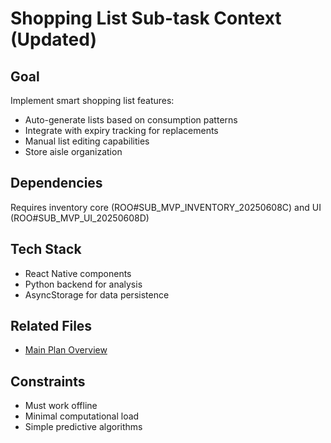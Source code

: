 # Shopping List Sub-task Context (Updated)

## Goal
Implement smart shopping list features:
- Auto-generate lists based on consumption patterns
- Integrate with expiry tracking for replacements
- Manual list editing capabilities
- Store aisle organization

## Dependencies
Requires inventory core (ROO#SUB_MVP_INVENTORY_20250608C) and UI (ROO#SUB_MVP_UI_20250608D)

## Tech Stack
- React Native components
- Python backend for analysis
- AsyncStorage for data persistence

## Related Files
- [Main Plan Overview](../../plans/PANTRY_APP_IMPLEMENTATION_PLAN_20250608.md)

## Constraints
- Must work offline
- Minimal computational load
- Simple predictive algorithms